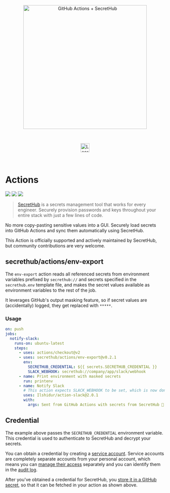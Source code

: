 <p align="center">
  <img src="https://secrethub.io/img/integrations/github-actions/github-banner.png?v2" alt="GitHub Actions + SecretHub" width="390">
</p>
<br/>

<p align="center">
  <a href="https://secrethub.io/integrations/github-actions/"><img alt="Learn More" src="https://secrethub.io/img/buttons/github/learn-more.png?v2" height="28" /></a>
</p>
<br/>


# Actions

[![](https://github.com/secrethub/actions/workflows/.github/workflows/main.yml/badge.svg)](https://github.com/secrethub/actions/actions)
[![](https://img.shields.io/github/release/secrethub/actions.svg)](https://github.com/secrethub/actions/releases/latest)
[![](https://img.shields.io/badge/chat-on%20discord-7289da.svg?logo=discord)](https://discord.gg/NWmxVeb)

> [SecretHub](https://secrethub.io) is a secrets management tool that works for every engineer. Securely provision passwords and keys throughout your entire stack with just a few lines of code.

No more copy-pasting sensitive values into a GUI. Securely load secrets into GitHub Actions and sync them automatically using SecretHub.

This Action is officially supported and actively maintained by SecretHub, but community contributions are very welcome. 

## secrethub/actions/env-export

The `env-export` action reads all referenced secrets from environment variables prefixed by `secrethub://` and secrets specified in the `secrethub.env` template file, and makes the secret values available as environment variables to the rest of the job.

It leverages GitHub's output masking feature, so if secret values are (accidentally) logged, they get replaced with `*****`.

### Usage

```yml
on: push
jobs:
  notify-slack:
    runs-on: ubuntu-latest
    steps:
      - uses: actions/checkout@v2
      - uses: secrethub/actions/env-export@v0.2.1
        env:
          SECRETHUB_CREDENTIAL: ${{ secrets.SECRETHUB_CREDENTIAL }}
          SLACK_WEBHOOK: secrethub://company/app/slack/webhook
      - name: Print environment with masked secrets
        run: printenv
      - name: Notify Slack
        # This action expects SLACK_WEBHOOK to be set, which is now done automatically
        uses: Ilshidur/action-slack@2.0.1
        with:
          args: Sent from GitHub Actions with secrets from SecretHub 🔑
```

## Credential

The example above passes the `SECRETHUB_CREDENTIAL` environment variable. This credential is used to authenticate to SecretHub and decrypt your secrets.

You can obtain a credential by creating a [service account](https://secrethub.io/docs/reference/cli/service). Service accounts are completely separate accounts from your personal account, which means you can [manage their access](https://secrethub.io/docs/reference/cli/acl/) separately and you can identify them in the [audit log](https://secrethub.io/docs/reference/cli/audit/).

After you've obtained a credential for SecretHub, you [store it in a GitHub secret](https://help.github.com/en/actions/configuring-and-managing-workflows/creating-and-storing-encrypted-secrets#creating-encrypted-secrets-for-a-repository), so that it can be fetched in your action as shown above.
